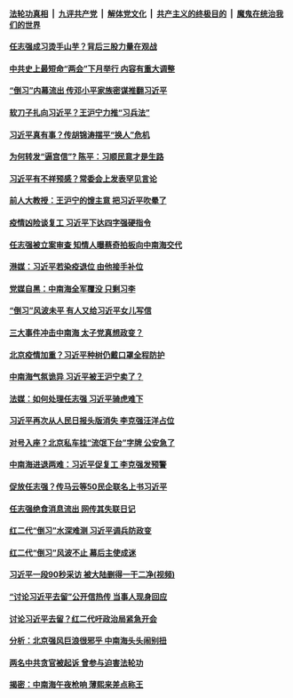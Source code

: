 

####  [法轮功真相](../../../../basic/blob/master/README.md?t=04180931) &nbsp;|&nbsp; [九评共产党](../../../../9ping.md/blob/master/README.md?t=04180931) &nbsp;|&nbsp; [解体党文化](../../../../jtdwh.md/blob/master/README.md?t=04180931)  &nbsp;|&nbsp; [共产主义的终极目的](../../../../gczydzjmd.md/blob/master/README.md?t=04180931) &nbsp;|&nbsp; [魔鬼在统治我们的世界](../../../../mgztzwmdsj.md/blob/master/README.md?t=04180931) 

#### [任志强成习烫手山芋？背后三股力量在观战](../pages/prog1138/a102825255.md?t=04180931) 

#### [中共史上最短命“两会”下月举行 内容有重大调整](../pages/prog1138/a102825045.md?t=04180931) 

#### [“倒习”内幕流出 传邓小平家族密谋推翻习近平](../pages/prog1138/a102822757.md?t=04180931) 

#### [软刀子扎向习近平？王沪宁力推“习兵法”](../pages/prog1138/a102822085.md?t=04180931) 

#### [习近平真有事？传胡锦涛摆平“换人”危机](../pages/prog1138/a102822027.md?t=04180931) 

#### [为何转发“逼宫信”? 陈平：习顺民意才是生路](../pages/prog1138/a102820695.md?t=04180931) 

#### [习近平有不祥预感？常委会上发表罕见言论](../pages/prog1138/a102820004.md?t=04180931) 

#### [前人大教授：王沪宁的馊主意 把习近平吹晕了](../pages/prog1138/a102820082.md?t=04180931) 

#### [疫情凶险谈复工 习近平下达四字强硬指令](../pages/prog1138/a102819167.md?t=04180931) 

#### [任志强被立案审查 知情人曝蔡奇拍板向中南海交代](../pages/prog1138/a102818252.md?t=04180931) 

#### [港媒：习近平若染疫退位 由他接手补位](../pages/prog1138/a102817660.md?t=04180931) 

#### [党媒自黑：中南海全军覆没 只剩习李](../pages/prog1138/a102816891.md?t=04180931) 

#### [“倒习”风波未平 有人又给习近平女儿写信](../pages/prog1138/a102816223.md?t=04180931) 

#### [三大事件冲击中南海 太子党真想政变？](../pages/prog1138/a102816175.md?t=04180931) 

#### [北京疫情加重？习近平种树仍戴口罩全程防护](../pages/prog1138/a102815546.md?t=04180931) 

#### [中南海气氛诡异 习近平被王沪宁卖了？](../pages/prog1138/a102813991.md?t=04180931) 

#### [法媒：如何处理任志强 习近平骑虎难下](../pages/prog1138/a102813297.md?t=04180931) 

#### [习近平再次从人民日报头版消失 李克强汪洋占位](../pages/prog1138/a102813010.md?t=04180931) 

#### [对号入座？北京私车挂“流氓下台”字牌 公安急了](../pages/prog1138/a102812554.md?t=04180931) 

#### [中南海进退两难：习近平促复工 李克强发预警](../pages/prog1138/a102812306.md?t=04180931) 

#### [促放任志强？传马云等50民企联名上书习近平](../pages/prog1138/a102809652.md?t=04180931) 

#### [任志强绝食消息流出 网传其失联日记](../pages/prog1138/a102809467.md?t=04180931) 

#### [红二代“倒习”水深难测 习近平调兵防政变](../pages/prog1138/a102807907.md?t=04180931) 

#### [红二代“倒习”风波不止 幕后主使成迷](../pages/prog1138/a102806878.md?t=04180931) 

#### [习近平一段90秒采访 被大陆删得一干二净(视频)](../pages/prog1138/a102806160.md?t=04180931) 

#### [“讨论习近平去留”公开信热传 当事人现身回应](../pages/prog1138/a102806065.md?t=04180931) 

#### [讨论习近平去留？红二代吁政治局紧急开会](../pages/prog1138/a102805636.md?t=04180931) 

#### [分析：北京强风巨浪很邪乎 中南海头头闹别扭](../pages/prog1138/a102805501.md?t=04180931) 

#### [两名中共贪官被起诉 曾参与迫害法轮功](../pages/prog1138/a102803675.md?t=04180931) 

#### [揭密：中南海午夜枪响 薄熙来差点称王](../pages/prog1138/a102803393.md?t=04180931) 


